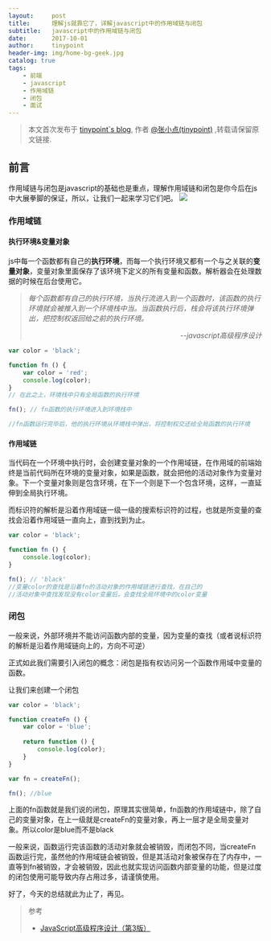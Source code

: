 ```yaml
---
layout:     post
title:      理解js就靠它了，详解javascript中的作用域链与闭包
subtitle:   javascript中的作用域链与闭包
date:       2017-10-01
author:     tinypoint
header-img: img/home-bg-geek.jpg
catalog: true
tags:
    - 前端
    - javascript
    - 作用域链
    - 闭包
    - 面试
---
```


> 本文首次发布于 [tinypoint\`s blog](http://tinypoint.github.io), 作者 [@张小点(tinypoint)](http://github.com/tinypoint) ,转载请保留原文链接.

## 前言

作用域链与闭包是javascript的基础也是重点，理解作用域链和闭包是你今后在js中大展拳脚的保证，所以，让我们一起来学习它们吧。
![](http://ox4mn0gf1.bkt.clouddn.com/17-10-1/99289194.jpg)

### 作用域链


#### 执行环境&变量对象
js中每一个函数都有自己的**执行环境**，而每一个执行环境又都有一个与之关联的**变量对象**，变量对象里面保存了该环境下定义的所有变量和函数。解析器会在处理数据的时候在后台使用它。

> *每个函数都有自己的执行环境，当执行流进入到一个函数时，该函数的执行环境就会被推入到一个环境栈中当。当函数执行后，栈会将该执行环境弹出，把控制权返回给之前的执行环境。*
> *<p style="text-align: right">--javascript高级程序设计</p>*   

```javascript
var color = 'black';

function fn () {
    var color = 'red';
    console.log(color);
}       
// 在此之上，环境栈中只有全局函数的执行环境

fn(); // fn函数的执行环境进入到环境栈中

//fn函数运行完毕后，他的执行环境从环境栈中弹出，将控制权交还给全局函数的执行环境
```
#### 作用域链
当代码在一个环境中执行时，会创建变量对象的一个作用域链，在作用域的前端始终是当前代码所在环境的变量对象，如果是函数，就会把他的活动对象作为变量对象。下一个变量对象则是包含环境，在下一个则是下一个包含环境，这样，一直延伸到全局执行环境。

而标识符的解析是沿着作用域链一级一级的搜索标识符的过程，也就是所变量的查找会沿着作用域链一直向上，直到找到为止。
```javascript
var color = 'black';

function fn () {
    console.log(color);
}       

fn(); // 'black'
//变量color的查找是沿着fn的活动对象的作用域链进行查找，在自己的
//活动对象中查找发现没有color变量后，会查找全局环境中的color变量

```

### 闭包

一般来说，外部环境并不能访问函数内部的变量，因为变量的查找（或者说标识符的解析是沿着作用域链向上的，方向不可逆）

正式如此我们需要引入闭包的概念：闭包是指有权访问另一个函数作用域中变量的函数。

让我们来创建一个闭包

```javascript
var color = 'black';

function createFn () {
    var color = 'blue';
    
    return function () {
        console.log(color);
    }
}

var fn = createFn();

fn(); //blue  

```
上面的fn函数就是我们说的闭包，原理其实很简单，fn函数的作用域链中，除了自己的变量对象，在上一级就是createFn的变量对象，再上一层才是全局变量对象。所以color是blue而不是black

一般来说，函数运行完该函数的活动对象就会被销毁，而闭包不同，当createFn函数运行完，虽然他的作用域链会被销毁，但是其活动对象被保存在了内存中，一直等到fn被销毁，才会被销毁，因此也就实现访问函数内部变量的功能，但是过度的闭包使用可能导致内存占用过多，请谨慎使用。

好了，今天的总结就此为止了，再见。

> 参考
> - [JavaScript高级程序设计（第3版）
](https://baike.baidu.com/item/JavaScript%E9%AB%98%E7%BA%A7%E7%A8%8B%E5%BA%8F%E8%AE%BE%E8%AE%A1/10576650)
